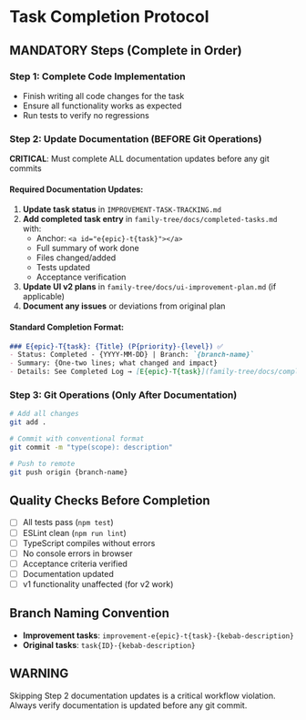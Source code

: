 # Task Completion Protocol

## MANDATORY Steps (Complete in Order)

### Step 1: Complete Code Implementation
- Finish writing all code changes for the task
- Ensure all functionality works as expected
- Run tests to verify no regressions

### Step 2: Update Documentation (BEFORE Git Operations)
**CRITICAL**: Must complete ALL documentation updates before any git commits

#### Required Documentation Updates:
1. **Update task status** in `IMPROVEMENT-TASK-TRACKING.md`
2. **Add completed task entry** in `family-tree/docs/completed-tasks.md` with:
   - Anchor: `<a id="e{epic}-t{task}"></a>`
   - Full summary of work done
   - Files changed/added
   - Tests updated
   - Acceptance verification
3. **Update UI v2 plans** in `family-tree/docs/ui-improvement-plan.md` (if applicable)
4. **Document any issues** or deviations from original plan

#### Standard Completion Format:
```markdown
### E{epic}-T{task}: {Title} (P{priority}-{level}) ✅
- Status: Completed - {YYYY-MM-DD} | Branch: `{branch-name}`
- Summary: {One-two lines; what changed and impact}
- Details: See Completed Log → [E{epic}-T{task}](family-tree/docs/completed-tasks.md#e{epic}-t{task})
```

### Step 3: Git Operations (Only After Documentation)
```bash
# Add all changes
git add .

# Commit with conventional format
git commit -m "type(scope): description"

# Push to remote
git push origin {branch-name}
```

## Quality Checks Before Completion
- [ ] All tests pass (`npm test`)
- [ ] ESLint clean (`npm run lint`)
- [ ] TypeScript compiles without errors
- [ ] No console errors in browser
- [ ] Acceptance criteria verified
- [ ] Documentation updated
- [ ] v1 functionality unaffected (for v2 work)

## Branch Naming Convention
- **Improvement tasks**: `improvement-e{epic}-t{task}-{kebab-description}`
- **Original tasks**: `task{ID}-{kebab-description}`

## WARNING
Skipping Step 2 documentation updates is a critical workflow violation. Always verify documentation is updated before any git commit.